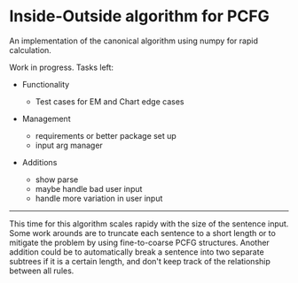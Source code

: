 # Inside-Outside algorithm for PCFG
An implementation of the canonical algorithm using numpy for rapid calculation.


Work in progress. Tasks left:

- Functionality
   - Test cases for EM and Chart edge cases

- Management
    - requirements or better package set up
    - input arg manager

- Additions
    - show parse
    - maybe handle bad user input
    - handle more variation in user input


________
This time for this algorithm scales rapidy with the size of the sentence input. Some work arounds are to truncate each sentence to a short length or to mitigate the problem by using fine-to-coarse PCFG structures. Another addition could be to automatically break a sentence into two separate subtrees if it is a certain length, and don't keep track of the relationship between all rules.
